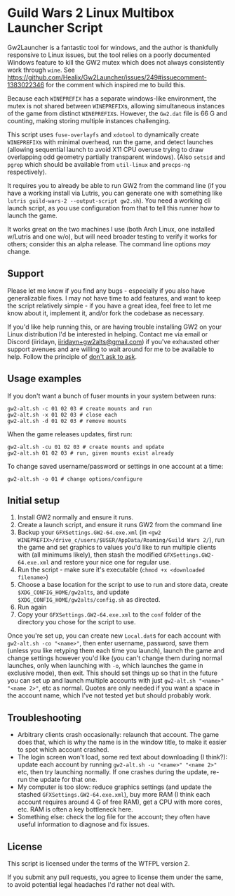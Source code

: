 # Guild Wars 2 Linux Multibox Launcher Script

Gw2Launcher is a fantastic tool for windows, and the author is thankfully
responsive to Linux issues, but the tool relies on a poorly documented Windows
feature to kill the GW2 mutex which does not always consistently work through
`wine`. See https://github.com/Healix/Gw2Launcher/issues/249#issuecomment-1383022346
for the comment which inspired me to build this.

Because each `WINEPREFIX` has a separate windows-like environment, the mutex is
not shared between `WINEPREFIX`s, allowing simultaneous instances of the game
from distinct `WINEPREFIX`s. However, the `Gw2.dat` file is 66 G and counting,
making storing multiple instances challenging.

This script uses `fuse-overlayfs` and `xdotool` to dynamically create
`WINEPREFIX`s with minimal overhead, run the game, and detect launches (allowing
sequential launch to avoid X11 CPU overuse trying to draw overlapping odd
geometry partially transparent windows). (Also `setsid` and `pgrep` which should
be available from `util-linux` and `procps-ng` respectively).

It requires you to already be able to run GW2 from the command line (if you
have a working install via Lutris, you can generate one with something like
`lutris guild-wars-2 --output-script gw2.sh`). You need a working cli launch
script, as you use configuration from that to tell this runner how to launch the
game.

It works great on the two machines I use (both Arch Linux, one installed
w/Lutris and one w/o), but will need broader testing to verify it works for
others; consider this an alpha release. The command line options _may_ change.

## Support

Please let me know if you find any bugs - especially if you also have
generalizable fixes. I may not have time to add features, and want to keep the
script relatively simple - if you have a great idea, feel free to let me know
about it, implement it, and/or fork the codebase as necessary.

If you'd like help running this, or are having trouble installing GW2 on your
Linux distribution I'd be interested in helping. Contact me via email or Discord
(iiridayn, iiridayn+gw2alts@gmail.com) if you've exhausted other support avenues
and are willing to wait around for me to be available to help. Follow the
principle of [don't ask to ask](https://dontasktoask.com).

## Usage examples

If you don't want a bunch of fuser mounts in your system between runs:

    gw2-alt.sh -c 01 02 03 # create mounts and run
    gw2-alt.sh -x 01 02 03 # close each
    gw2-alt.sh -d 01 02 03 # remove mounts

When the game releases updates, first run:

    gw2-alt.sh -cu 01 02 03 # create mounts and update
    gw2-alt.sh 01 02 03 # run, given mounts exist already

To change saved username/password or settings in one account at a time:

    gw2-alt.sh -o 01 # change options/configure

## Initial setup

1. Install GW2 normally and ensure it runs.
2. Create a launch script, and ensure it runs GW2 from the command line
3. Backup your `GFXSettings.GW2-64.exe.xml` (in `<gw2 WINEPREFIX>/drive_c/users/$USER/AppData/Roaming/Guild Wars 2/`), run the game and set graphics to values you'd like to run multiple clients with (all minimums likely), then stash the modified `GFXSettings.GW2-64.exe.xml` and restore your nice one for regular use.
4. Run the script - make sure it's executable (`chmod +x <downloaded filename>`)
5. Choose a base location for the script to use to run and store data, create
   `$XDG_CONFIG_HOME/gw2alts`, and update `$XDG_CONFIG_HOME/gw2alts/config.sh`
   as directed.
6. Run again
7. Copy your `GFXSettings.GW2-64.exe.xml` to the `conf` folder of the directory
   you chose for the script to use.

Once you're set up, you can create new `Local.dat`s for each account with
`gw2-alt.sh -co "<name>"`, then enter username, password, save them (unless you
like retyping them each time you launch), launch the game and change settings
however you'd like (you can't change them during normal launches, only when
launching with `-o`, which launches the game in exclusive mode), then exit. This
should set things up so that in the future you can set up and launch multiple
accounts with just `gw2-alt.sh "<name>" "<name 2>"`, etc as normal. Quotes
are only needed if you want a space in the account name, which I've not tested
yet but should probably work.

## Troubleshooting

- Arbitrary clients crash occasionally: relaunch that account. The game does
  that, which is why the name is in the window title, to make it easier to spot
  which account crashed.
- The login screen won't load, some red text about downloading (I think?):
  update each account by running `gw2-alt.sh -u "<name>" "<name 2>"` etc, then
  try launching normally. If one crashes during the update, re-run the update
  for that one.
- My computer is too slow: reduce graphics settings (and update the stashed
  `GFXSettings.GW2-64.exe.xml`), buy more RAM (I think each account requires
  around 4 G of free RAM), get a CPU with more cores, etc. RAM is often a key
  bottleneck here.
- Something else: check the log file for the account; they often have useful
  information to diagnose and fix issues.

## License

This script is licensed under the terms of the WTFPL version 2.

If you submit any pull requests, you agree to license them under the same, to
avoid potential legal headaches I'd rather not deal with.
